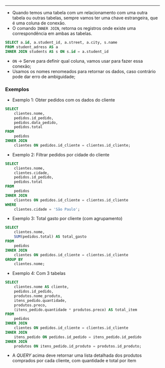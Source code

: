 ___
- Quando temos uma tabela com um relacionamento com uma outra tabela ou outras tabelas, sempre vamos ter uma chave estrangeira, que é uma coluna de conexão.
- O comando `INNER JOIN`, retorna os registros onde existe uma correspondência em ambas as tabelas.
```sql
SELECT a.id, a.student_id, a.street, a.city, s.name
FROM student_adress AS a
INNER JOIN students AS s ON s.id = a.student_id
```
- `ON` -> Serve para definir qual coluna, vamos usar para fazer essa conexão;
- Usamos os nomes renomeados para retornar os dados, caso contrário pode dar erro de ambiguidade;

### Exemplos
- Exemplo 1: Obter pedidos com os dados do cliente
```sql
SELECT 
    clientes.nome,
    pedidos.id_pedido,
    pedidos.data_pedido,
    pedidos.total
FROM 
    pedidos
INNER JOIN 
    clientes ON pedidos.id_cliente = clientes.id_cliente;

```
- Exemplo 2: Filtrar pedidos por cidade do cliente
```sql
SELECT 
    clientes.nome,
    clientes.cidade,
    pedidos.id_pedido,
    pedidos.total
FROM 
    pedidos
INNER JOIN 
    clientes ON pedidos.id_cliente = clientes.id_cliente
WHERE 
    clientes.cidade = 'São Paulo';

```
- Exemplo 3: Total gasto por cliente (com agrupamento)
```sql
SELECT 
    clientes.nome,
    SUM(pedidos.total) AS total_gasto
FROM 
    pedidos
INNER JOIN 
    clientes ON pedidos.id_cliente = clientes.id_cliente
GROUP BY 
    clientes.nome;

```
- Exemplo 4: Com 3 tabelas
```sql
SELECT 
    clientes.nome AS cliente,
    pedidos.id_pedido,
    produtos.nome_produto,
    itens_pedido.quantidade,
    produtos.preco,
    (itens_pedido.quantidade * produtos.preco) AS total_item
FROM 
    pedidos
INNER JOIN 
    clientes ON pedidos.id_cliente = clientes.id_cliente
INNER JOIN 
    itens_pedido ON pedidos.id_pedido = itens_pedido.id_pedido
INNER JOIN 
    produtos ON itens_pedido.id_produto = produtos.id_produto;

```
- A *QUERY* acima deve retornar uma lista detalhada dos produtos comprados por cada cliente, com quantidade e total por item